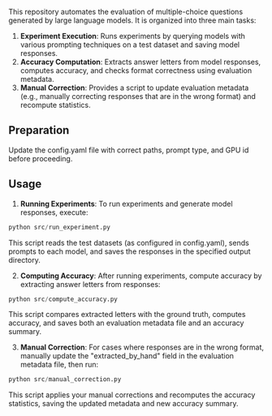 This repository automates the evaluation of multiple-choice questions generated by large language models. It is organized into three main tasks:

1. **Experiment Execution**: Runs experiments by querying models with various prompting techniques on a test dataset and saving model responses.
2. **Accuracy Computation**: Extracts answer letters from model responses, computes accuracy, and checks format correctness using evaluation metadata.
3. **Manual Correction**: Provides a script to update evaluation metadata (e.g., manually correcting responses that are in the wrong format) and recompute statistics.

## Preparation
Update the config.yaml file with correct paths, prompt type, and GPU id before proceeding.

## Usage
1. **Running Experiments**: To run experiments and generate model responses, execute: 
```python
python src/run_experiment.py
```
This script reads the test datasets (as configured in config.yaml), sends prompts to each model, and saves the responses in the specified output directory.

2. **Computing Accuracy**: After running experiments, compute accuracy by extracting answer letters from responses: 
```python
python src/compute_accuracy.py
```
This script compares extracted letters with the ground truth, computes accuracy, and saves both an evaluation metadata file and an accuracy summary.


3. **Manual Correction**: For cases where responses are in the wrong format, manually update the "extracted_by_hand" field in the evaluation metadata file, then run: 
```python
python src/manual_correction.py
```
This script applies your manual corrections and recomputes the accuracy statistics, saving the updated metadata and new accuracy summary.

